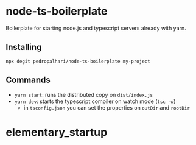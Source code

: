# node-ts-boilerplate

Boilerplate for starting node.js and typescript servers already with yarn. 

## Installing

`npx degit pedropalhari/node-ts-boilerplate my-project`

## Commands

- `yarn start`: runs the distributed copy on `dist/index.js`
- `yarn dev`: starts the typescript compiler on watch mode (`tsc -w`)
  - in `tsconfig.json` you can set the properties on `outDir` and `rootDir`
# elementary_startup
